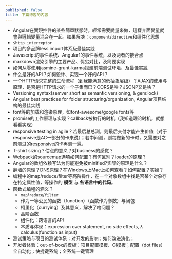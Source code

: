 ```yaml
---
published: false
title: 下篇博客的内容
---
```


* Angular在實現控件的某些簡單狀態時，經常需要變量來做，這樣介面變量就會與邏輯變量混合在一起。如果解决：`component`/`directive`和组件化思想
* `$http interceptor`
* 项目的多品牌less import体系及最佳实践
* Javascript的事件系统、Angular1的事件系统，以及两者的接合点
* markdown渲染引擎的主要产品、优劣对比，及简要实现
* 如何从零使用jasmine-grunt-karma搭建前端测试环境，及最佳实践
* 什么是好的API？如何设计、实现一个好的API？
* 一个HTTP请求完整的生命流程（到我能满意的低抽象层级）？AJAX的使用与原理，是否是HTTP请求的一个子集而已？CORS是啥？JSONP又是啥？
* Versioning syntax(semver short as semantic versioning, & gem:lock)
* Angular best practices for folder structuring/organization, Angular项目结构的最佳实践
* font等的加载和渲染原理，如font-awesome/google fonts等
* promise的工作原理与实现？callback被执行的时机（我知道理论时机，就想看看实现）
* responsive testing in agile？若最后总总测，则最后交付才能产生价值（对于responsive是AC一部分的卡来说）；若中间测，则每做新的卡时，又需要对之前测过的responsive的卡再测一遍。
* T-shirt sizing？估点的意义？对business的感觉？
* Webpack的sourcemap选项如何配置？有何区别？loader的原理？
* Angular的数组依赖写法为何能避免被minified?实际的原理是什么？
* 翻墙的原理？DNS原理？在Windows上Mac上如何查看？如何配置？实操？
* 编程中的map/reduce/filter等高阶操作，在一个对象数组中找是否某个对象存在特定属性值，等操作的 **模型** 与 **各语言中的代码**。
* 函数式编程的涵义？
	* `map`/`reduce`/`filter`
	* 作为一等公民的函数（function）（函数作为参数）与闭包
	* 柯里化（currying）及其意义，解决了啥问题？
	* 高阶函数
	* 组件化：跨语言的API
	* 本质与体现：expression over statement, no side effects, λ calculus(function as input)
* 测试策略与项目的测试体系：对开发的影响；如何改进演化；
* 开发者体验：out-of-box的模板：项目配置模板、CI模板；配置（dot files）全自动化；快捷键系统；全系统一键管理
